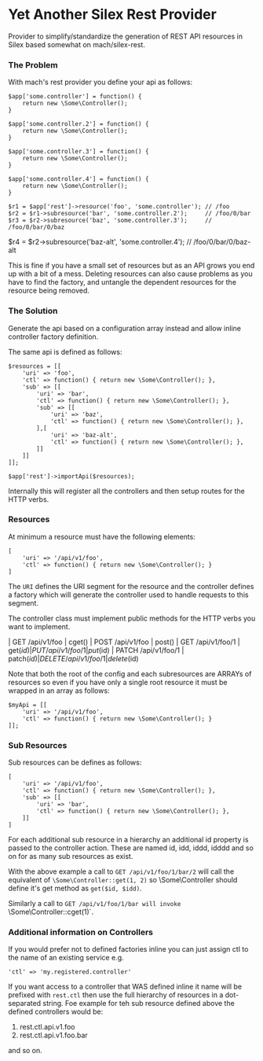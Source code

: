 Yet Another Silex Rest Provider
=======================================

Provider to simplify/standardize the generation of REST API resources in Silex based somewhat on mach/silex-rest.

### The Problem

With mach's rest provider you define your api as follows:


    $app['some.controller'] = function() {
        return new \Some\Controller();
    }

    $app['some.controller.2'] = function() {
        return new \Some\Controller();
    }

    $app['some.controller.3'] = function() {
        return new \Some\Controller();
    }

    $app['some.controller.4'] = function() {
        return new \Some\Controller();
    }

    $r1 = $app['rest']->resource('foo', 'some.controller'); // /foo
    $r2 = $r1->subresource('bar', 'some.controller.2');     // /foo/0/bar
    $r3 = $r2->subresource('baz', 'some.controller.3');     // /foo/0/bar/0/baz
$r4 = $r2->subresource('baz-alt', 'some.controller.4'); // /foo/0/bar/0/baz-alt


This is fine if you have a small set of resources but as an API grows you end up with a bit of a mess.
Deleting resources can also cause problems as you have to find the factory, and untangle the dependent
resources for the resource being removed.

### The Solution

Generate the api based on a configuration array instead and allow inline controller factory definition.

The same api is defined as follows:

    $resources = [[
        'uri' => 'foo',
        'ctl' => function() { return new \Some\Controller(); },
        'sub' => [[
            'uri' => 'bar',
            'ctl' => function() { return new \Some\Controller(); },
            'sub' => [[
                'uri' => 'baz',
                'ctl' => function() { return new \Some\Controller(); },
            ],[
                'uri' => 'baz-alt',
                'ctl' => function() { return new \Some\Controller(); },
            ]]
        ]]
    ]];

    $app['rest']->importApi($resources);

Internally this will register all the controllers and then setup routes for the HTTP verbs.

### Resources

At minimum a resource must have the following elements:

    [
        'uri' => '/api/v1/foo',
        'ctl' => function() { return new \Some\Controller(); }
    ]

The `URI` defines the URI segment for the resource and the controller defines a factory which will
generate the controller used to handle requests to this segment.

The controller class must implement public methods for the HTTP verbs you want to implement.

| GET /api/v1/foo       | cget()
| POST /api/v1/foo      | post()
| GET /api/v1/foo/1     | get($id)
| PUT /api/v1/foo/1     | put($id)
| PATCH /api/v1/foo/1   | patch($id)
| DELETE /api/v1/foo/1  | delete($id)

Note that both the root of the config and each subresources are ARRAYs of resources so even if you have
only a single root resource it must be wrapped in an array as follows:


    $myApi = [[
        'uri' => '/api/v1/foo',
        'ctl' => function() { return new \Some\Controller(); }
    ]];

### Sub Resources

Sub resources can be defines as follows:

    [
        'uri' => '/api/v1/foo',
        'ctl' => function() { return new \Some\Controller(); },
        'sub' => [[
            'uri' => 'bar',
            'ctl' => function() { return new \Some\Controller(); },
        ]]
    ]

For each additional sub resource in a hierarchy an additional id property is passed to the controller
action. These are named id, idd, iddd, idddd and so on for as many sub resources as exist.

With the above example a call to `GET /api/v1/foo/1/bar/2` will call the equivalent of `\Some\Controller::get(1, 2)`
so \Some\Controller should define it's get method as `get($id, $idd)`.

Similarly a call to `GET /api/v1/foo/1/bar will invoke `\Some\Controller::cget(1)`.


### Additional information on Controllers

If you would prefer not to defined factories inline you can just assign ctl to the name of an
existing service e.g.

    'ctl' => 'my.registered.controller'

If you want access to a controller that WAS defined inline it name will be prefixed with `rest.ctl`
then use the full hierarchy of resources in a dot-separated string. Foe example for teh sub resource
defined above the defined controllers would be:

1. rest.ctl.api.v1.foo
2. rest.ctl.api.v1.foo.bar

and so on.